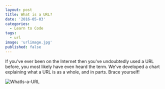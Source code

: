 ```yaml
---
layout: post
title: What is a URL?
date: '2016-05-03'
categories:
  - Learn to Code
tags:
  - url
image: 'urlimage.jpg'
published: false
---
```



If you've ever been on the Internet then you've undoubtedly used a URL before, you most likely have even heard the term.
We've developed a chart explaining what a URL is as a whole, and in parts. Brace yourself!

<!-- DEAD LINK -->
![WhatIs-a-URL](//www.austincodingacademy.com/wp-content/uploads/2016/05/WhatIs-a-URL-1.jpg)
